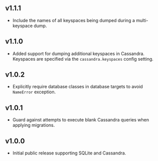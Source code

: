 ## v1.1.1

* Include the names of all keyspaces being dumped during a multi-keyspace dump.

## v1.1.0

* Added support for dumping additional keyspaces in Cassandra. Keyspaces are specified via the `cassandra.keyspaces` config setting.

## v1.0.2

* Explicitly require database classes in database targets to avoid `NameError` exception.

## v1.0.1

* Guard against attempts to execute blank Cassandra queries when applying migrations.

## v1.0.0

* Initial public release supporting SQLite and Cassandra.
